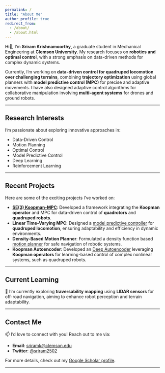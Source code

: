 ```yaml
---
permalink: /
title: "About Me"
author_profile: true
redirect_from: 
  - /about/
  - /about.html
---
```


Hi👋, I’m **Sriram Krishnamoorthy**, a graduate student in Mechanical Engineering at **Clemson University**. My research focuses on **robotics and optimal control**, with a strong emphasis on data-driven methods for complex dynamic systems. 

Currently, I’m working on **data-driven control for quadruped locomotion over challenging terrains**, combining **trajectory optimization** using global planners with **model predictive control (MPC)** for precise and adaptive movements. I have also designed adaptive control algorithms for collaborative manipulation involving **multi-agent systems** for drones and ground robots.

---

## Research Interests
I’m passionate about exploring innovative approaches in:
- Data-Driven Control
- Motion Planning
- Optimal Control
- Model Predictive Control
- Deep Learning
- Reinforcement Learning

---

## Recent Projects

Here are some of the exciting projects I’ve worked on:

- [**SE(3) Koopman-MPC**](https://github.com/sriram-2502/KoopmanMPC_Quadrotor): Developed a framework integrating the **Koopman operator** and MPC for data-driven control of **quadrotors** and **quadruped robots**.
- **Linear Time-Varying MPC**: Designed a [model predictive controller](https://github.com/AndrewZheng-1011/Quad_ConvexMPC) for **quadruped locomotion**, ensuring adaptability and efficiency in dynamic environments.
- **Density-Based Motion Planner**: Formulated a density function based [motion planner](https://github.com/sriram-2502/time_varying_density) for safe navigation of robotic systems.
- **Koopman Autoencoder**: Developed an [Deep Autoencoder](https://github.com/sriram-2502/Deep_Koopman_AutoEncoder) leveraging **Koopman operators** for learning-based control of complex nonlinear systems, such as quadruped robots.
---

## Current Learning
🌱 I’m currently exploring **traversability mapping** using **LIDAR sensors** for off-road navigation, aiming to enhance robot perception and terrain adaptability.

---

## Contact Me
📫 I’d love to connect with you! Reach out to me via:
- **Email**: [sriramk@clemson.edu](mailto:sriramk@clemson.edu)
- **Twitter**: [@sriram2502](https://twitter.com/sriram2502)

For more details, check out my [Google Scholar profile](https://scholar.google.com/citations?user=-kMTFjwAAAAJ&hl=en).

---

